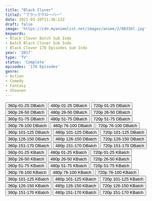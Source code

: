 ```yaml
---
title: "Black Clover"
title2: "ブラッククローバー"
date: 2021-03-30T11:36:13Z
draft: false
image: 'https://cdn.myanimelist.net/images/anime/2/88336l.jpg'
keywords:
- Black Clover Batch Sub Indo
- Batch Black Clover Sub Indo
- Black Clover 170 Episodes Sub Indo
year: '2017'
type: 'TV'
status: 'Complete'
episodes: '170 Episodes'
genre:
- Action
- Comedy
- Fantasy
- Shounen
---
```


<div class="d-g gg-10">
<div class="d-g gg-5 gtc-r ai-c">
<button onclick="window.open('?bdro=djddh1zxzwz2dm7','_blank')">360p 01-25 DBatch</button>
<button onclick="window.open('?bdro=lc1hhb7qxi595b1','_blank')">480p 01-25 DBatch</button>
<button onclick="window.open('?bdro=5bijnaypnzf0b4w','_blank')">720p 01-25 DBatch</button>
<button onclick="window.open('?bdro=deiste7dei15a9q','_blank')">360p 26-50 DBatch</button>
<button onclick="window.open('?bdro=1pachncy0p62dcx','_blank')">480p 26-50 DBatch</button>
<button onclick="window.open('?bdro=dgnklkcgy0c3c2w','_blank')">720p 26-50 DBatch</button>
<button onclick="window.open('?bdro=kjonpe5wpx5jgd0','_blank')">360p 51-75 DBatch</button>
<button onclick="window.open('?bdro=3u49by4u0a03yly','_blank')">480p 51-75 DBatch</button>
<button onclick="window.open('?bdro=3hkjcdu7mbhrgb2','_blank')">720p 51-75 DBatch</button>
<button onclick="window.open('?bdro=bo8mekvjhs8nmky','_blank')">360p 76-100 DBatch</button>
<button onclick="window.open('?bdro=lxhzo2bm2b14gpy','_blank')">480p 76-100 DBatch</button>
<button onclick="window.open('?bdro=xut9o32wc741a43','_blank')">720p 76-100 DBatch</button>
<button onclick="window.open('?bdro=4awyqsr0znxp0yv','_blank')">360p 101-125 DBatch</button>
<button onclick="window.open('?bdro=g2k0bbztg6etlnj','_blank')">480p 101-125 DBatch</button>
<button onclick="window.open('?bdro=8cefwan3qnuo2f2','_blank')">720p 101-125 DBatch</button>
<button onclick="window.open('?bdro=olo90nyxwz92rwm','_blank')">360p 126-150 DBatch</button>
<button onclick="window.open('?bdro=pilfzugavhl2biv','_blank')">480p 126-150 DBatch</button>
<button onclick="window.open('?bdro=qnmutrqnsd9kud7','_blank')">720p 126-150 DBatch</button>
<button onclick="window.open('?bdro=2mvt3nxt5v95ru2','_blank')">360p 151-170 DBatch</button>
<button onclick="window.open('?bdro=w5y3xccwtj1q5q4','_blank')">480p 151-170 DBatch</button>
<button onclick="window.open('?bdro=b3q7x003arq6col','_blank')">720p 151-170 DBatch</button>
</div>
<div class="d-g gg-5 gtc-r ai-c">
<button onclick="window.open('?bkus=0:/Anm/B/Black.Clover/BlckClver--01-25_360p','_blank')">360p 01-25 KBatch</button>
<button onclick="window.open('?bkus=0:/Anm/B/Black.Clover/BlckClver--01-25_480p','_blank')">480p 01-25 KBatch</button>
<button onclick="window.open('?bkus=0:/Anm/B/Black.Clover/BlckClver--01-25_720p','_blank')">720p 01-25 KBatch</button>
<button onclick="window.open('?bkus=0:/Anm/B/Black.Clover/BlckClver--26-50_360p','_blank')">360p 26-50 KBatch</button>
<button onclick="window.open('?bkus=0:/Anm/B/Black.Clover/BlckClver--26-50_480p','_blank')">480p 26-50 KBatch</button>
<button onclick="window.open('?bkus=0:/Anm/B/Black.Clover/BlckClver--26-50_720p','_blank')">720p 26-50 KBatch</button>
<button onclick="window.open('?bkus=0:/Anm/B/Black.Clover/BlckClver--51-75_360p','_blank')">360p 51-75 KBatch</button>
<button onclick="window.open('?bkus=0:/Anm/B/Black.Clover/BlckClver--51-75_480p','_blank')">480p 51-75 KBatch</button>
<button onclick="window.open('?bkus=0:/Anm/B/Black.Clover/BlckClver--51-75_720p','_blank')">720p 51-75 KBatch</button>
<button onclick="window.open('?bkus=0:/Anm/B/Black.Clover/BlckClver--76-100_360p','_blank')">360p 76-100 KBatch</button>
<button onclick="window.open('?bkus=0:/Anm/B/Black.Clover/BlckClver--76-100_480p','_blank')">480p 76-100 KBatch</button>
<button onclick="window.open('?bkus=0:/Anm/B/Black.Clover/BlckClver--76-100_720p','_blank')">720p 76-100 KBatch</button>
<button onclick="window.open('?bkus=0:/Anm/B/Black.Clover/BlckClver--101-125_360p','_blank')">360p 101-125 KBatch</button>
<button onclick="window.open('?bkus=0:/Anm/B/Black.Clover/BlckClver--101-125_480p','_blank')">480p 101-125 KBatch</button>
<button onclick="window.open('?bkus=0:/Anm/B/Black.Clover/BlckClver--101-125_720p','_blank')">720p 101-125 KBatch</button>
<button onclick="window.open('?bkus=0:/Anm/B/Black.Clover/BlckClver--126-150_360p','_blank')">360p 126-150 KBatch</button>
<button onclick="window.open('?bkus=0:/Anm/B/Black.Clover/BlckClver--126-150_480p','_blank')">480p 126-150 KBatch</button>
<button onclick="window.open('?bkus=0:/Anm/B/Black.Clover/BlckClver--126-150_720p','_blank')">720p 126-150 KBatch</button>
<button onclick="window.open('?bkus=0:/Anm/B/Black.Clover/BlckClver--150-170_360p','_blank')">360p 151-170 KBatch</button>
<button onclick="window.open('?bkus=0:/Anm/B/Black.Clover/BlckClver--150-170_480p','_blank')">480p 151-170 KBatch</button>
<button onclick="window.open('?bkus=0:/Anm/B/Black.Clover/BlckClver--150-170_720p','_blank')">720p 151-170 KBatch</button>
</div>
</div>